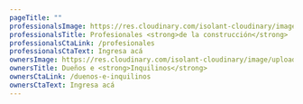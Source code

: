 ```yaml
---
pageTitle: ""
professionalsImage: https://res.cloudinary.com/isolant-cloudinary/image/upload/f_auto,q_auto:good/website-2021/landing-page/isolant-aislantes-landing-page-profesionales.jpg
professionalsTitle: Profesionales <strong>de la construcción</strong>
professionalsCtaLink: /profesionales
professionalsCtaText: Ingresa acá
ownersImage: https://res.cloudinary.com/isolant-cloudinary/image/upload/f_auto,q_auto:good/website-2021/landing-page/isolant-aislantes-landing-page-duenos-inquilinos.jpg
ownersTitle: Dueños e <strong>Inquilinos</strong>
ownersCtaLink: /duenos-e-inquilinos
ownersCtaText: Ingresa acá
---
```

